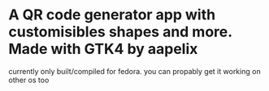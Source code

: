 # A QR code generator app with customisibles shapes and more. Made with GTK4 by aapelix

currently only built/compiled for fedora.
you can propably get it working on other os too
